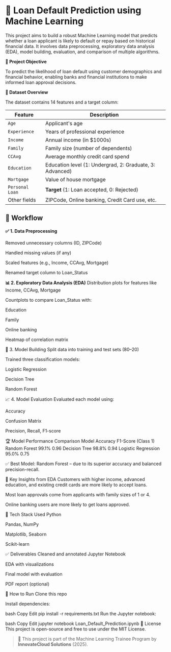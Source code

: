 # 💸 Loan Default Prediction using Machine Learning

This project aims to build a robust Machine Learning model that predicts whether a loan applicant is likely to default or repay based on historical financial data. It involves data preprocessing, exploratory data analysis (EDA), model building, evaluation, and comparison of multiple algorithms.

**🎯 Project Objective**

To predict the likelihood of loan default using customer demographics and financial behavior, enabling banks and financial institutions to make informed loan approval decisions.

**📂 Dataset Overview**

The dataset contains 14 features and a target column:

| Feature         | Description                                              |
| --------------- | -------------------------------------------------------- |
| `Age`           | Applicant's age                                          |
| `Experience`    | Years of professional experience                         |
| `Income`        | Annual income (in \$1000s)                               |
| `Family`        | Family size (number of dependents)                       |
| `CCAvg`         | Average monthly credit card spend                        |
| `Education`     | Education level (1: Undergrad, 2: Graduate, 3: Advanced) |
| `Mortgage`      | Value of house mortgage                                  |
| `Personal Loan` | **Target** (1: Loan accepted, 0: Rejected)               |
| Other fields    | ZIPCode, Online banking, Credit Card use, etc.           |

## 🔧 Workflow

#### ✅ 1. Data Preprocessing

Removed unnecessary columns (ID, ZIPCode)

Handled missing values (if any)

Scaled features (e.g., Income, CCAvg, Mortgage)

Renamed target column to Loan_Status

**📊 2. Exploratory Data Analysis (EDA)**
Distribution plots for features like Income, CCAvg, Mortgage

Countplots to compare Loan_Status with:

Education

Family

Online banking

Heatmap of correlation matrix

🤖 3. Model Building
Split data into training and test sets (80–20)

Trained three classification models:

Logistic Regression

Decision Tree

Random Forest

📈 4. Model Evaluation
Evaluated each model using:

Accuracy

Confusion Matrix

Precision, Recall, F1-score

🏆 Model Performance Comparison
Model	Accuracy	F1-Score (Class 1)
Random Forest	99.1%	0.96
Decision Tree	98.8%	0.94
Logistic Regression	95.0%	0.75

✅ Best Model: Random Forest – due to its superior accuracy and balanced precision-recall.

📌 Key Insights from EDA
Customers with higher income, advanced education, and existing credit cards are more likely to accept loans.

Most loan approvals come from applicants with family sizes of 1 or 4.

Online banking users are more likely to get loans approved.

🧠 Tech Stack Used
Python

Pandas, NumPy

Matplotlib, Seaborn

Scikit-learn

✅ Deliverables
Cleaned and annotated Jupyter Notebook

EDA with visualizations

Final model with evaluation

PDF report (optional)

🚀 How to Run
Clone this repo

Install dependencies:

bash
Copy
Edit
pip install -r requirements.txt
Run the Jupyter notebook:

bash
Copy
Edit
jupyter notebook Loan_Default_Prediction.ipynb
📌 License
This project is open-source and free to use under the MIT License.

> 📍 This project is part of the Machine Learning Trainee Program by **InnovateCloud Solutions** (2025).
